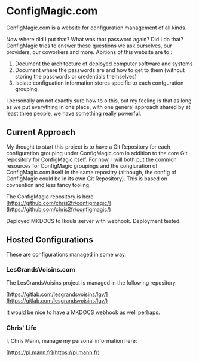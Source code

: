 # ConfigMagic.com

ConfigMagic.com is a website for configuration management of all kinds.

Now where did I put that? What was that password again? Did I do that? ConfigMagic tries to answer these questions we ask ourselves, our providers, our coworkers and more. Abitions of this website are to :

1. Document the architecture of deployed computer software and systems
2. Document where the passwords are and how to get to them (without storing the passwords or credentials themselves)
3. Isolate configuation information stores specific to each confguration grouping

I personally am not exactly sure how to o this, but my feeling is that as long as we put everything in one place, with one general approach shared by at least three people, we have something really powerful. 

## Current Approach

My thought to start this project is to have a Git Repository for each configuration grouping under ConfigMagic.com in addition to the core Git repository for ConfigMagic itself. For now, I will both put the common resources for ConfigMagic groupings and the congiuration of ConfigMagic.com itself in the same repositry (although, the config of ConfigMagic could be in its own Git Repository). This is based on covnention and less fancy tooling.

The ConfigMagic repository is here:  
[https://github.com/chris2fr/configmagic/](https://github.com/chris2fr/configmagic/)

Deployed MKDOCS to Ikoula server with webhook. Deployment tested.

## Hosted Configurations

These are configurations managed in some way.

### LesGrandsVoisins.com

The LesGrandsVoisins project is managed in the following repository.

[https://gitlab.com/lesgrandsvoisins/lgv/](https://gitlab.com/lesgrandsvoisins/lgv/)

It would be nice to have a MKDOCS webhook as well perhaps.

### Chris' Life

I, Chris Mann, manage my personal information here:

[https://pi.mann.fr](https://pi.mann.fr)
